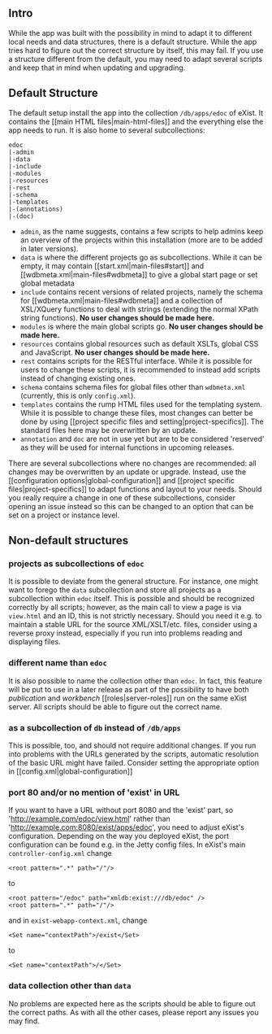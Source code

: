 ## Intro

While the app was built with the possibility in mind to adapt it to different local needs and data structures, there is a default structure. While the app tries hard to figure out the correct structure by itself, this may fail. If you use a structure different from the default, you may need to adapt several scripts and keep that in mind when updating and upgrading.

## Default Structure

The default setup install the app into the collection `/db/apps/edoc` of eXist. It contains the [[main HTML files|main-html-files]] and the everything else the app needs to run. It is also home to several subcollections:

    edoc
    |-admin
    |-data
    |-include
    |-modules
    |-resources
    |-rest
    |-schema
    |-templates
    |-(annotations)
    |-(doc)

* `admin`, as the name suggests, contains a few scripts to help admins keep an overview of the projects within this installation (more are to be added in later versions).
* `data` is where the different projects go as subcollections. While it can be empty, it may contain [[start.xml|main-files#start]] and [[wdbmeta.xml|main-files#wdbmeta]] to give a global start page or set global metadata
* `include` contains recent versions of related projects, namely the schema for [[wdbmeta.xml|main-files#wdbmeta]] and a collection of XSL/XQuery functions to deal with strings (extending the normal XPath string functions). **No user changes should be made here.**
* `modules` is where the main global scripts go. **No user changes should be made here.**
* `resources` contains global resources such as default XSLTs, global CSS and JavaScript. **No user changes should be made here.**
* `rest` contains scripts for the RESTful interface. While it is possible for users to change these scripts, it is recommended to instead add scripts instead of changing existing ones.
* `schema` contains schema files for global files other than `wdbmeta.xml` (currently, this is only `config.xml`).
* `templates` contains the rump HTML files used for the templating system. While it is possible to change these files, most changes can better be done by using [[project specific files and setting|project-specifics]]. The standard files here may be overwritten by an update.
* `annotation` and `doc` are not in use yet but are to be considered 'reserved' as they will be used for internal functions in upcoming releases.

There are several subcollections where no changes are recommended: all changes may be overwritten by an update or upgrade. Instead, use the [[configuration options|global-configuration]] and [[project specific files|project-specifics]] to adapt functions and layout to your needs.
Should you really require a change in one of these subcollections, consider opening an issue instead so this can be changed to an option that can be set on a project or instance level.

## Non-default structures

### projects as subcollections of `edoc`
It is possible to deviate from the general structure. For instance, one might want to forego the `data` subcollection and store all projects as a subcollection within `edoc` itself. This is possible and should be recognized correctly by all scripts; however, as the main call to view a page is via `view.html` and an ID, this is not strictly necessary. Should you need it e.g. to maintain a stable URL for the source XML/XSLT/etc. files, consider using a reverse proxy instead, especially if you run into problems reading and displaying files.

### different name than `edoc`
It is also possible to name the collection other than `edoc`. In fact, this feature will be put to use in a later release as part of the possibility to have both _publication_ and _workbench_ [[roles|server-roles]] run on the same eXist server. All scripts should be able to figure out the correct name.

### as a subcollection of `db` instead of `/db/apps`
This is possible, too, and should not require additional changes. If you run into problems with the URLs generated by the scripts, automatic resolution of the basic URL might have failed. Consider setting the appropriate option in [[config.xml|global-configuration]]

### port 80 and/or no mention of 'exist' in URL
If you want to have a URL without port 8080 and the 'exist' part, so 'http://example.com/edoc/view.html' rather than 'http://example.com:8080/exist/apps/edoc', you need to adjust eXist's configuration. Depending on the way you deployed eXist, the port configuration can be found e.g. in the Jetty config files. In eXist's main `controller-config.xml` change

    <root pattern=".*" path="/"/>

to

    <root pattern="/edoc" path="xmldb:exist:///db/edoc" />
    <root pattern=".*" path="/"/>

and in `exist-webapp-context.xml`, change

    <Set name="contextPath">/exist</Set>

to

    <Set name="contextPath">/</Set>

### data collection other than `data`
No problems are expected here as the scripts should be able to figure out the correct paths. As with all the other cases, please report any issues you may find.